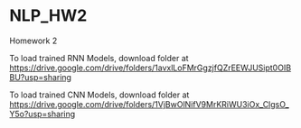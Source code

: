 # NLP_HW2
Homework 2

To load trained RNN Models, download folder at https://drive.google.com/drive/folders/1avxlLoFMrGgzjfQZrEEWJUSipt0OIBBU?usp=sharing

To load trained CNN Models, download folder at https://drive.google.com/drive/folders/1VjBwOlNifV9MrKRiWU3iOx_ClgsO_Y5o?usp=sharing
